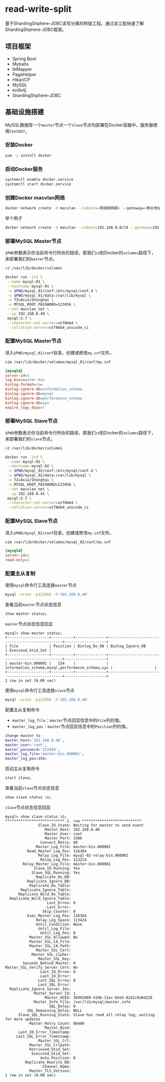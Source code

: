 # read-write-split
基于ShardingShphere-JDBC读写分离的样版工程。通过该工程快速了解ShardingShphere-JDBC框架。

## 项目框架
* Spring Boot
* Mybatis 
* tkMapper
* PageHelper
* HikariCP
* MySQL
* knife4j
* ShardingShphere-JDBC

## 基础设施搭建
MySQL数据库一个``master``节点一个``slave``节点均部署在Docker容器中，服务器使用``CentOS7``。

### 安装Docker
```bash
yum -y install docker
```

### 启动Docker服务
```bash
systemctl enable docker.service
systemctl start docker.service
```

### 创建Docker macvlan网络
```bash
docker network create -d macvlan --subnet=<局域网网段> --gateway=<网关地址> -o parent=<物理网卡名称> <给该网络取一个漂亮的名称>
```
举个例子
```bash
docker network create -d macvlan --subnet=192.168.0.0/24 --gateway=192.168.210.0.1 -o parent=eth0 macvlan_net
```

### 部署MySQL Master节点
``$PWD``参数表示你当前命令行所处的路径，那我们``cd``到Docker的``volumes``路径下，来部署我们的``master``节点。
```bash
cd /var/lib/docker/volumes
```
```bash
docker run -itd \
 --name mysql-01 \
 --hostname mysql-01 \
 -v $PWD/mysql_01/conf:/etc/mysql/conf.d \
 -v $PWD/mysql_01/data:/var/lib/mysql \
 -e TZ=Asia/Shanghai \
 -e MYSQL_ROOT_PASSWORD=123456 \
 --net macvlan_net \
 --ip 192.168.0.40 \
 mysql:5.7 \
 --character-set-server=utf8mb4 \
 --collation-server=utf8mb4_unicode_ci
```

### 配置MySQL Master节点
进入``$PWD/mysql_01/conf``目录，创建或修改``my.cnf``文件。
```bash
vim /var/lib/docker/volumes/mysql_01/conf/my.cnf
```
```ini
[mysqld]
server-id=1
log-bin=master-bin
binlog-format=row
binlog-ignore-db=information_schema
binlog-ignore-db=mysql
binlog-ignore-db=performance_schema
binlog-ignore-db=sys
expire_logs_days=7
```

### 部署MySQL Slave节点
``$PWD``参数表示你当前命令行所处的路径，那我们``cd``到Docker的``volumes``路径下，来部署我们的``slave``节点。
```bash
cd /var/lib/docker/volumes
```
```bash
docker run -itd \
 --name mysql-02 \
 --hostname mysql-02 \
 -v $PWD/mysql_02/conf:/etc/mysql/conf.d \
 -v $PWD/mysql_02/data:/var/lib/mysql \
 -e TZ=Asia/Shanghai \
 -e MYSQL_ROOT_PASSWORD=123456 \
 --net macvlan_net \
 --ip 192.168.0.41 \
 mysql:5.7 \
 --character-set-server=utf8mb4 \
 --collation-server=utf8mb4_unicode_ci
```

### 配置MySQL Slave节点
进入``$PWD/mysql_02/conf``目录，创建或修改``my.cnf``文件。
```bash
vim /var/lib/docker/volumes/mysql_02/conf/my.cnf
```
```ini
[mysqld]
server-id=2
read-only=1
```

### 配置主从复制
使用``mysql``命令行工具连接``master``节点
```bash
mysql -uroot -p123456 -h'192.168.0.40'
```
查看当前``master``节点状态信息
```bash
show master status;
```
```master```节点状态信息回显
```text
mysql> show master status;
+-------------------+----------+--------------+-------------------------------------------------+-------------------+
| File              | Position | Binlog_Do_DB | Binlog_Ignore_DB                                | Executed_Gtid_Set |
+-------------------+----------+--------------+-------------------------------------------------+-------------------+
| master-bin.000001 |   154    |              | information_schema,mysql,performance_schema,sys |                   |
+-------------------+----------+--------------+-------------------------------------------------+-------------------+
1 row in set (0.00 sec)
```
使用``mysql``命令行工具连接``slave``节点
```bash
mysql -uroot -p123456 -h'192.168.0.40'
```
配置主从复制命令
* ``master_log_file``：``master``节点回显信息中的``File``列的值。
* ``master_log_pos``：``master``节点回显信息中的``Position``列的值。
```bash
change master to
master_host='192.168.0.40',
master_user='root',
master_password='123456',
master_log_file='master-bin.000001',
master_log_pos=154;
```
启动主从复制命令
```bash
start slave;
```
查看当前```slave```节点状态信息
```bash
show slave status \G;
```
``slave``节点状态信息回显
```text
mysql> show slave status \G;
*************************** 1. row ***************************
               Slave_IO_State: Waiting for master to send event
                  Master_Host: 192.168.0.40
                  Master_User: root
                  Master_Port: 3306
                Connect_Retry: 60
              Master_Log_File: master-bin.000001
          Read_Master_Log_Pos: 116304
               Relay_Log_File: mysql-02-relay-bin.000002
                Relay_Log_Pos: 113214
        Relay_Master_Log_File: master-bin.000001
             Slave_IO_Running: Yes
            Slave_SQL_Running: Yes
              Replicate_Do_DB: 
          Replicate_Ignore_DB: 
           Replicate_Do_Table: 
       Replicate_Ignore_Table: 
      Replicate_Wild_Do_Table: 
  Replicate_Wild_Ignore_Table: 
                   Last_Errno: 0
                   Last_Error: 
                 Skip_Counter: 0
          Exec_Master_Log_Pos: 116304
              Relay_Log_Space: 113424
              Until_Condition: None
               Until_Log_File: 
                Until_Log_Pos: 0
           Master_SSL_Allowed: No
           Master_SSL_CA_File: 
           Master_SSL_CA_Path: 
              Master_SSL_Cert: 
            Master_SSL_Cipher: 
               Master_SSL_Key: 
        Seconds_Behind_Master: 0
Master_SSL_Verify_Server_Cert: No
                Last_IO_Errno: 0
                Last_IO_Error: 
               Last_SQL_Errno: 0
               Last_SQL_Error: 
  Replicate_Ignore_Server_Ids: 
             Master_Server_Id: 1
                  Master_UUID: 36902060-410b-11ec-b5e5-0242c0a8d228
             Master_Info_File: /var/lib/mysql/master.info
                    SQL_Delay: 0
          SQL_Remaining_Delay: NULL
      Slave_SQL_Running_State: Slave has read all relay log; waiting for more updates
           Master_Retry_Count: 86400
                  Master_Bind: 
      Last_IO_Error_Timestamp: 
     Last_SQL_Error_Timestamp: 
               Master_SSL_Crl: 
           Master_SSL_Crlpath: 
           Retrieved_Gtid_Set: 
            Executed_Gtid_Set: 
                Auto_Position: 0
         Replicate_Rewrite_DB: 
                 Channel_Name: 
           Master_TLS_Version: 
1 row in set (0.00 sec)
```